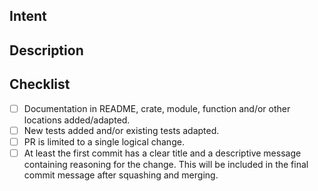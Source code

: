 <!---
Thanks for creating a pull request!

Please start your PR title with the appropriate prefix:

Bugfix: [your title]
Docs: [your title]
Feature: [your title]
Refactor: [your title]
-->


## Intent
<!---
Please describe what you want to achieve here.
Keep your PR limited to one logical change.
For example, if you add a feature, don't include fixes you made along the way
Please open another PR for more contributions.
-->

## Description
<!--- 
For complex PRs, please describe what you did to achieve your goal here.
Did you consider different approaches, where there any trade-offs you made?
More information about why you implemented your solution the way you did helps reviewers.
This section can be removed for obvious changes like typo fixes.
-->

## Checklist
<!--- 
Please make sure all that apply are checked.
-->
- [ ] Documentation in README, crate, module, function and/or other locations added/adapted.
- [ ] New tests added and/or existing tests adapted.
- [ ] PR is limited to a single logical change.
- [ ] At least the first commit has a clear title and a descriptive message containing reasoning for the change. This will be included in the final commit message after squashing and merging.
